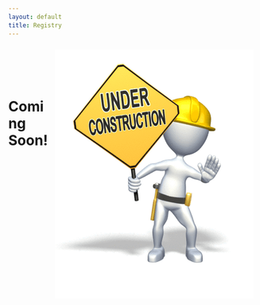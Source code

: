```yaml
---
layout: default
title: Registry
---
```


<img src="/img/under_construction.gif" style="float: right; margin: 10px;">

<br /><br /><br /><br />

# Coming Soon!
